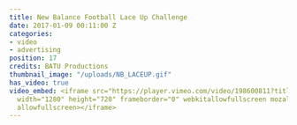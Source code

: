 ```yaml
---
title: New Balance Football Lace Up Challenge
date: 2017-01-09 00:11:00 Z
categories:
- video
- advertising
position: 17
credits: BATU Productions
thumbnail_image: "/uploads/NB_LACEUP.gif"
has_video: true
video_embed: <iframe src="https://player.vimeo.com/video/198600811?title=0&byline=0&portrait=0"
  width="1280" height="720" frameborder="0" webkitallowfullscreen mozallowfullscreen
  allowfullscreen></iframe>
---
```


